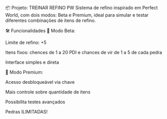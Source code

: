 📦 Projeto: TREINAR REFINO PW
Sistema de refino inspirado em Perfect World, com dois modos: Beta e Premium, ideal para simular e testar diferentes combinações de itens de refino.

🛠 Funcionalidades
💠 Modo Beta:

Limite de refino: +5

Itens fixos: chences de 1 a 20 PDI e chances de vir de 1 a 5 de cada pedra

Interface simples e direta

🔐 Modo Premium:

Acesso desbloqueável via chave

Mais controle sobre quantidade de itens

Possibilita testes avançados

Pedras ILIMITADAS!
